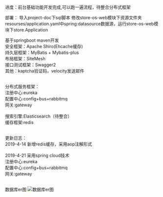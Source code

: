 进度：前台基础功能开发完成,可以跑一遍流程，待整合分布式框架

部署：
导入project-doc下sql脚本
修改store-os-web模块下资源文件夹resourses/application.yaml中spring:datasource数据源，运行store-os-web模块下store.Application

基于springboot maven开发<br>
安全框架：Apache Shiro(Ehcache缓存)<br>
持久层框架：MyBatis + Mybatis-plus <br>
布局框架：SiteMesh <br>
接口测试框架：Swagger2 <br>
其他：kaptcha验证码，velocity发送邮件<br><br>

分布式服务框架：<br>
注册中心:eureka<br>
配置中心:config+bus+rabbitmq<br>
网关:gateway<br><br>
搜索引擎:Elasticsearch（待整合）<br>
缓存框架:redis<br><br>

更新日志：<br>
2019-4-14 新增redis缓存，采用aop注解形式<br><br>
2019-4-21 采用spring cloud技术<br>
注册中心:eureka<br>
配置中心:config+bus+rabbitmq<br>
网关:gateway<br><br>

数据库er图
![数据库er图](https://github.com/RyougiSHikii/v-store/blob/master/project-doc/picture/%E6%95%B0%E6%8D%AE%E5%BA%93ER%E6%80%BB%E5%9B%BE.jpg)



